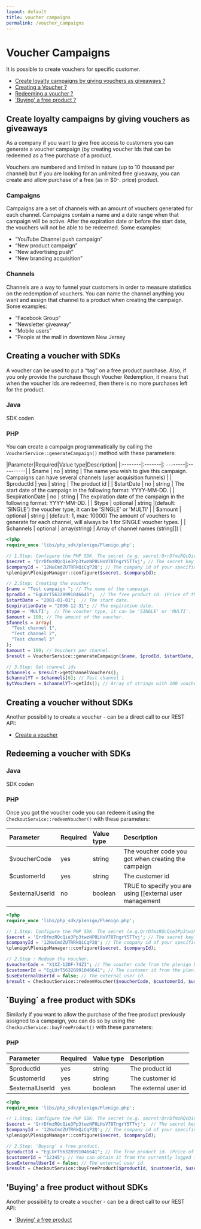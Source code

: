 ```yaml
---
layout: default
title: voucher campaigns
permalink: /voucher_campaigns
---
```

# Voucher Campaigns

It is possible to create vouchers for specific customer.

* [Create loyalty campaigns by giving vouchers as giveaways ?](https://api.plenigo.com/#!/user/hasBoughtProduct)
* [Creating a Voucher ?](https://api.plenigo.com/#!/user/hasBoughtProduct)
* [Redeeming a voucher ?](https://api.plenigo.com/#!/user/hasBoughtProduct)
* ['Buying' a free product ?](https://api.plenigo.com/#!/user/hasBoughtProduct)

## Create loyalty campaigns by giving vouchers as giveaways

As a company if you want to give free access to customers you can generate a voucher campaign (by creating voucher Ids that can be redeemed as a free purchase of a product.

Vouchers are numbered and limited in nature (up to 10 thousand per channel) but if you are looking for an unlimited free giveaway, you can create and allow purchase of a free (as in $0-. price) product.

### Campaigns 

Campaigns are a set of channels with an amount of vouchers generated for each channel. Campaigns contain a name and a date range when that campaign will be active. After the expiration date or before the start date, the vouchers will not be able to be redeemed. Some examples:

* “YouTube Channel push campaign”
* “New product campaign”
* “New advertising push”
* “New branding acquisition”

### Channels

Channels are a way to funnel your customers in order to measure statistics on the redemption of vouchers. You can name the channel anything you want and assign that channel to a product when creating the campaign. Some examples:

* “Facebook Group”
* “Newsletter giveaway”
* “Mobile users”
* “People at the mall in downtown New Jersey

## Creating a voucher with SDKs

A voucher can be used to put a “tag” on a free product purchase. Also, if you only provide the purchase though Voucher Redemption, it means that when the voucher Ids are redeemed, then there is no more purchases left for the product.

### Java

SDK coden

### PHP

You can create a campaign programmatically by calling the `VoucherService::generateCampaign()` method with these parameters:

|Parameter|Required|Value type|Description|
|:--------|:-------|: --------|:----------|
| $name     | no     | string         | The name you wish to give this campaign. Campaigns can have several channels (user acquisition funnels) |
| $productId     | yes     | string         | The product id |
| $startDate     | no     | string         | The start date of the campaign in the following format: YYYY-MM-DD. |
| $expirationDate     | no     | string         | The expiration date of the campaign in the following format: YYYY-MM-DD. |
| $type     | optional     | string         |(default: 'SINGLE') the voucher type, it can be 'SINGLE' or 'MULTI' |
| $amount     | optional     | string         | (default: 1, max: 10000) The amount of vouchers to generate for each channel, will always be 1 for SINGLE voucher types. |
| $channels     | optional     | array(string)         | Array of channel names (string[]) |

```php
<?php
require_once 'libs/php_sdk/plenigo/Plenigo.php';

// 1.Step: Configure the PHP SDK. The secret (e.g. secret:QrrDfmzRQcQie3Pp3twzNP8LHsV78TngrY5TTvj) and the company id (e.g.:12NuCmdZUTRRkQiCqP2Q).
$secret = 'QrrDfmzRQcQie3Pp3twzNP8LHsV78TngrY5TTvj'; // The secret key of your specific company.
$companyId = '12NuCmdZUTRRkQiCqP2Q'; // The company id of your specific company.
\plenigo\PlenigoManager::configure($secret, $companyId);

// 2.Step: Creating the voucher.
$name = "Test campaign "; // The name of the campaign.
$prodId = "EgLUrT56328991046641";  // The free product id. (Price of the product 0.00).                             
$startDate = "2001-01-01";  // The start date.
$expirationDate = "2090-12-31"; // The expiration date.
$type = 'MULTI';  // The voucher type, it can be 'SINGLE' or 'MULTI'.
$amount = 100; // The amount of the voucher.
$funnels = array(
  "Test channel 1",
  "Test channel 2",
  "Test channel 3"
); 
$amount = 100; // Vouchers per channel.
$result = VoucherService::generateCampaign($name, $prodId, $startDate, $expirationDate, $type, $amount, $funnels);

// 3.Step: Get channel ids
$channels = $result->getChannelVouchers();
$channelYT = $channels[0]; // Test channel 1
$ytVouchers = $channelYT->getIds(); // Array of strings with 100 voucher ids.
```

## Creating a voucher without SDKs

Another possibility to create a voucher - can be a direct call to our REST API:

* [Create a voucher](https://api.plenigo.com/#!/voucher/createVoucher)

## Redeeming a voucher with SDKs

### Java

SDK coden

### PHP

Once you got the voucher code you can redeem it using the `CheckoutService::redeemVoucher()` with these parameters:

|Parameter|Required|Value type|Description|
|:--------|:-------|:---------|:----------|
| $voucherCode     | yes     | string         | The voucher code you got when creating the campaign |
| $customerId     | yes     | string         | The customer id  |
| $externalUserId     | no     | boolean         | TRUE to specify you are using [[external user management |

```php
<?php
require_once 'libs/php_sdk/plenigo/Plenigo.php';

// 1.Step: Configure the PHP SDK. The secret (e.g.QrrDfmzRQcQie3Pp3twzNP8LHsV78TngrY5TTvj) and the company id (e.g.:12NuCmdZUTRRkQiCqP2Q).
$secret = 'QrrDfmzRQcQie3Pp3twzNP8LHsV78TngrY5TTvj'; // The secret key of your specific company.
$companyId = '12NuCmdZUTRRkQiCqP2Q'; // The company id of your specific company.
\plenigo\PlenigoManager::configure($secret, $companyId);

// 2.Step : Redeem the voucher.
$voucherCode = "X1XZ-12DF-74ZI"; // The voucher code from the plenigo backend.
$customerId = "EgLUrT56328991046641"; // The customer id from the plenigo backend.
$useExternalUserId = false; // The external user id.
$result = CheckoutService::redeemVoucher($voucherCode, $customerId, $useExternalUserId);
```


## ´Buying´ a free product with SDKs

Similarly if you want to allow the purchase of the free product previously assigned to a campaign, you can do so by using the `CheckoutService::buyFreeProduct()` with these parameters:


### PHP

|Parameter|Required|Value type|Description|
|:--------|:-------|:---------|:----------|
| $productId     | yes     | string         | The product id |
| $customerId     | yes     | string         | The customer id |
| $externalUserId     | yes     | boolean         | The external user id |

```php
<?php
require_once 'libs/php_sdk/plenigo/Plenigo.php';

// 1.Step: Configure the PHP SDK. The secret (e.g. secret:QrrDfmzRQcQie3Pp3twzNP8LHsV78TngrY5TTvj) and the company id (e.g.:12NuCmdZUTRRkQiCqP2Q).
$secret = 'QrrDfmzRQcQie3Pp3twzNP8LHsV78TngrY5TTvj';  // The secret key of your specific company.
$companyId = '12NuCmdZUTRRkQiCqP2Q'; // The company id of your specific company.
\plenigo\PlenigoManager::configure($secret, $companyId);

// 2.Step: 'Buying' a free product.
$productId = "EgLUrT56328991046641"; // The free product id. (Price of the product 0.00)
$customerId = "12345"; // You can obtain it from the currently logged in user or external customer management.
$useExternalUserId = false; // The external user id.
$result = CheckoutService::buyFreeProduct($productId, $customerId, $useExternalUserId);
```

## 'Buying' a free product without SDKs

Another possibility to create a voucher - can be a direct call to our REST API:

* ['Buying' a free product](https://api.plenigo.com/#!/checkout/checkoutFreeProduct)